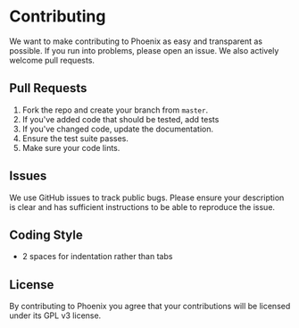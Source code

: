 # Contributing
We want to make contributing to Phoenix as easy and transparent as
possible. If you run into problems, please open an issue. We also actively welcome pull requests.

## Pull Requests
1. Fork the repo and create your branch from `master`.
2. If you've added code that should be tested, add tests
3. If you've changed code, update the documentation. 
4. Ensure the test suite passes. 
5. Make sure your code lints. 

## Issues  
We use GitHub issues to track public bugs. Please ensure your description is
clear and has sufficient instructions to be able to reproduce the issue.

## Coding Style  
* 2 spaces for indentation rather than tabs

## License
By contributing to Phoenix you agree that your contributions will be licensed
under its GPL v3 license.
